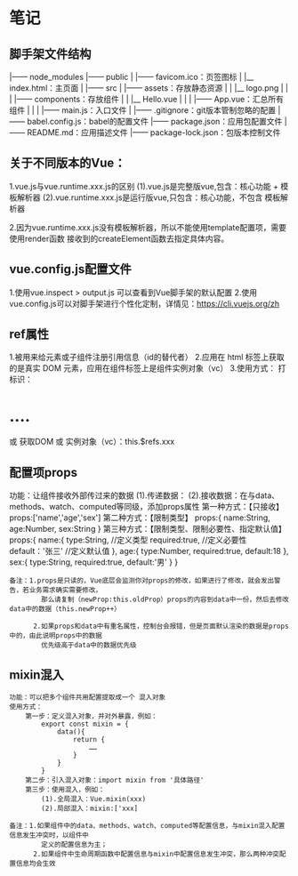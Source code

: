 # 笔记

## 脚手架文件结构
|—— node_modules
|—— public
|    |—— favicom.ico：页签图标
|    |__ index.html：主页面
|
|—— src
|    |—— assets：存放静态资源
|    |   |__ logo.png
|    |
|    |—— components：存放组件
|    |   |__ Hello.vue
|    |
|    |—— App.vue：汇总所有组件
|    |
|    |—— main.js：入口文件
|
|—— .gitignore：git版本管制忽略的配置
|—— babel.config.js：babel的配置文件
|—— package.json：应用包配置文件
|—— README.md：应用描述文件
|—— package-lock.json：包版本控制文件


## 关于不同版本的Vue：

1.vue.js与vue.runtime.xxx.js的区别
    (1).vue.js是完整版vue,包含：核心功能 + 模板解析器
    (2).vue.runtime.xxx.js是运行版vue,只包含：核心功能，不包含 模板解析器

2.因为vue.runtime.xxx.js没有模板解析器，所以不能使用template配置项，需要使用render函数
  接收到的createElement函数去指定具体内容。

## vue.config.js配置文件

1.使用vue.inspect > output.js 可以查看到Vue脚手架的默认配置
2.使用vue.config.js可以对脚手架进行个性化定制，详情见：https://cli.vuejs.org/zh

## ref属性

1.被用来给元素或子组件注册引用信息（id的替代者）
2.应用在 html 标签上获取的是真实 DOM 元素，应用在组件标签上是组件实例对象（vc）
3.使用方式：
    打标识：<h1 ref='xxx'>....</h1>  或  <School ref='xxx'></School>
    获取DOM 或 实例对象（vc）：this.$refs.xxx


## 配置项props
功能：让组件接收外部传过来的数据
    (1).传递数据： <Student name='xxx' age='xx' sex='x'>
    (2).接收数据：在与data、methods、watch、computed等同级，添加props属性
        第一种方式：【只接收】
            props:['name','age','sex']
        第二种方式：【限制类型】
            props:{
                name:String,
                age:Number,
                sex:String
            }
        第三种方式：【限制类型、限制必要性、指定默认值】
            props:{
                name:{
                    type:String, //定义类型
                    required:true, //定义必要性
                    default：'张三' //定义默认值
                },
                age:{
                    type:Number,
                    required:true,
                    default:18
                },
                sex:{
                    type:String,
                    required:true,
                    default:'男'
                }
            }

    备注：1.props是只读的，Vue底层会监测你对props的修改，如果进行了修改，就会发出警告，若业务需求确实需要修改，
            那么请复制（newProp:this.oldProp）props的内容到data中一份，然后去修改data中的数据（this.newProp++）

          2.如果props和data中有重名属性，控制台会报错，但是页面默认渲染的数据是props中的，由此说明props中的数据
            优先级高于data中的数据优先级


## mixin混入
    功能：可以把多个组件共用配置提取成一个 混入对象
    使用方式：
        第一步：定义混入对象，并对外暴露，例如：
            export const mixin = {
                data(){
                    return {
                        ……
                    }
                }
            }
        第二步：引入混入对象：import mixin from '具体路径'
        第三步：使用混入，例如：
            (1).全局混入：Vue.mixin(xxx)
            (2).局部混入：mixin:['xxx]

    备注：1.如果组件中的data、methods、watch、computed等配置信息，与mixin混入配置信息发生冲突时，以组件中
            定义的配置信息为主；
          2.如果组件中生命周期函数中配置信息与mixin中配置信息发生冲突，那么两种冲突配置信息均会生效



